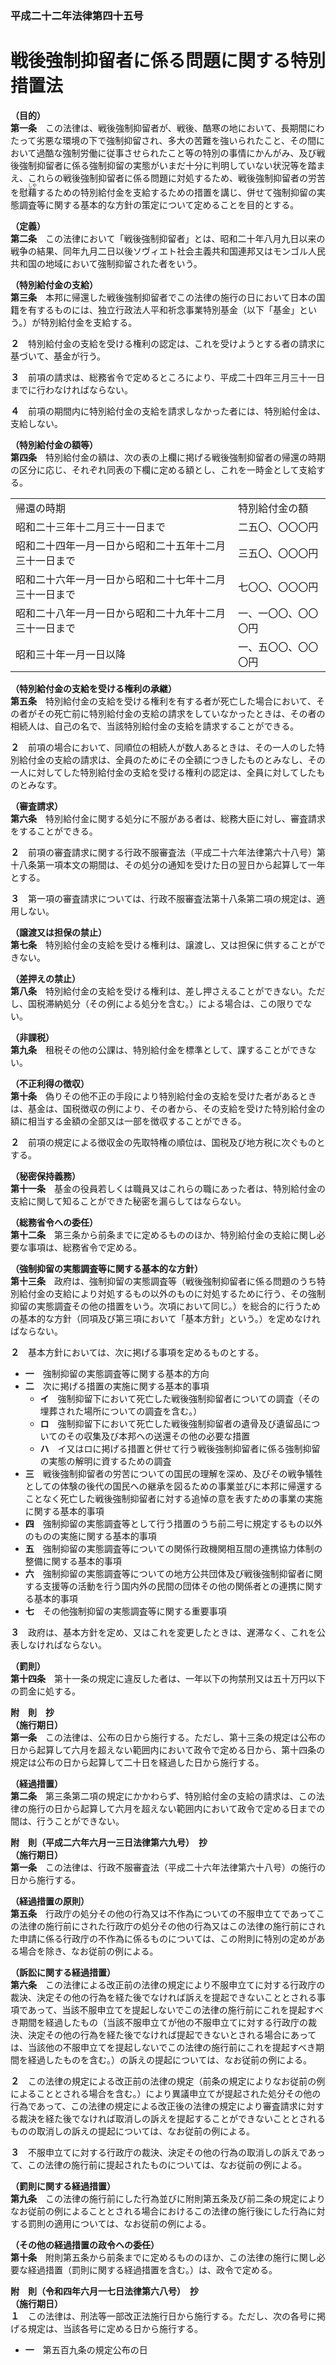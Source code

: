 ### 平成二十二年法律第四十五号  
# 戦後強制抑留者に係る問題に関する特別措置法  
  
**（目的）**  
**第一条**　この法律は、戦後強制抑留者が、戦後、酷寒の地において、長期間にわたって劣悪な環境の下で強制抑留され、多大の苦難を強いられたこと、その間において過酷な強制労働に従事させられたこと等の特別の事情にかんがみ、及び戦後強制抑留者に係る強制抑留の実態がいまだ十分に判明していない状況等を踏まえ、これらの戦後強制抑留者に係る問題に対処するため、戦後強制抑留者の労苦を慰<ruby>藉<rt>しや</rt></ruby>するための特別給付金を支給するための措置を講じ、併せて強制抑留の実態調査等に関する基本的な方針の策定について定めることを目的とする。  
  
**（定義）**  
**第二条**　この法律において「戦後強制抑留者」とは、昭和二十年八月九日以来の戦争の結果、同年九月二日以後ソヴィエト社会主義共和国連邦又はモンゴル人民共和国の地域において強制抑留された者をいう。  
  
**（特別給付金の支給）**  
**第三条**　本邦に帰還した戦後強制抑留者でこの法律の施行の日において日本の国籍を有するものには、独立行政法人平和祈念事業特別基金（以下「基金」という。）が特別給付金を支給する。  
  
**２**　特別給付金の支給を受ける権利の認定は、これを受けようとする者の請求に基づいて、基金が行う。  
  
**３**　前項の請求は、総務省令で定めるところにより、平成二十四年三月三十一日までに行わなければならない。  
  
**４**　前項の期間内に特別給付金の支給を請求しなかった者には、特別給付金は、支給しない。  
  
**（特別給付金の額等）**  
**第四条**　特別給付金の額は、次の表の上欄に掲げる戦後強制抑留者の帰還の時期の区分に応じ、それぞれ同表の下欄に定める額とし、これを一時金として支給する。  

|||  
| --- | --- |  
|帰還の時期|特別給付金の額|  
|昭和二十三年十二月三十一日まで|二五〇、〇〇〇円|  
|昭和二十四年一月一日から昭和二十五年十二月三十一日まで|三五〇、〇〇〇円|  
|昭和二十六年一月一日から昭和二十七年十二月三十一日まで|七〇〇、〇〇〇円|  
|昭和二十八年一月一日から昭和二十九年十二月三十一日まで|一、一〇〇、〇〇〇円|  
|昭和三十年一月一日以降|一、五〇〇、〇〇〇円|  
  
  
**（特別給付金の支給を受ける権利の承継）**  
**第五条**　特別給付金の支給を受ける権利を有する者が死亡した場合において、その者がその死亡前に特別給付金の支給の請求をしていなかったときは、その者の相続人は、自己の名で、当該特別給付金の支給を請求することができる。  
  
**２**　前項の場合において、同順位の相続人が数人あるときは、その一人のした特別給付金の支給の請求は、全員のためにその全額につきしたものとみなし、その一人に対してした特別給付金の支給を受ける権利の認定は、全員に対してしたものとみなす。  
  
**（審査請求）**  
**第六条**　特別給付金に関する処分に不服がある者は、総務大臣に対し、審査請求をすることができる。  
  
**２**　前項の審査請求に関する行政不服審査法（平成二十六年法律第六十八号）第十八条第一項本文の期間は、その処分の通知を受けた日の翌日から起算して一年とする。  
  
**３**　第一項の審査請求については、行政不服審査法第十八条第二項の規定は、適用しない。  
  
**（譲渡又は担保の禁止）**  
**第七条**　特別給付金の支給を受ける権利は、譲渡し、又は担保に供することができない。  
  
**（差押えの禁止）**  
**第八条**　特別給付金の支給を受ける権利は、差し押さえることができない。ただし、国税滞納処分（その例による処分を含む。）による場合は、この限りでない。  
  
**（非課税）**  
**第九条**　租税その他の公課は、特別給付金を標準として、課することができない。  
  
**（不正利得の徴収）**  
**第十条**　偽りその他不正の手段により特別給付金の支給を受けた者があるときは、基金は、国税徴収の例により、その者から、その支給を受けた特別給付金の額に相当する金額の全部又は一部を徴収することができる。  
  
**２**　前項の規定による徴収金の先取特権の順位は、国税及び地方税に次ぐものとする。  
  
**（秘密保持義務）**  
**第十一条**　基金の役員若しくは職員又はこれらの職にあった者は、特別給付金の支給に関して知ることができた秘密を漏らしてはならない。  
  
**（総務省令への委任）**  
**第十二条**　第三条から前条までに定めるもののほか、特別給付金の支給に関し必要な事項は、総務省令で定める。  
  
**（強制抑留の実態調査等に関する基本的な方針）**  
**第十三条**　政府は、強制抑留の実態調査等（戦後強制抑留者に係る問題のうち特別給付金の支給により対処するもの以外のものに対処するために行う、その強制抑留の実態調査その他の措置をいう。次項において同じ。）を総合的に行うための基本的な方針（同項及び第三項において「基本方針」という。）を定めなければならない。  
  
**２**　基本方針においては、次に掲げる事項を定めるものとする。  
* **一**　強制抑留の実態調査等に関する基本的方向  
* **二**　次に掲げる措置の実施に関する基本的事項  
	* **イ**　強制抑留下において死亡した戦後強制抑留者についての調査（その埋葬された場所についての調査を含む。）  
	* **ロ**　強制抑留下において死亡した戦後強制抑留者の遺骨及び遺留品についてのその収集及び本邦への送還その他の必要な措置  
	* **ハ**　イ又はロに掲げる措置と併せて行う戦後強制抑留者に係る強制抑留の実態の解明に資するための調査  
* **三**　戦後強制抑留者の労苦についての国民の理解を深め、及びその戦争犠牲としての体験の後代の国民への継承を図るための事業並びに本邦に帰還することなく死亡した戦後強制抑留者に対する追悼の意を表すための事業の実施に関する基本的事項  
* **四**　強制抑留の実態調査等として行う措置のうち前二号に規定するもの以外のものの実施に関する基本的事項  
* **五**　強制抑留の実態調査等についての関係行政機関相互間の連携協力体制の整備に関する基本的事項  
* **六**　強制抑留の実態調査等についての地方公共団体及び戦後強制抑留者に関する支援等の活動を行う国内外の民間の団体その他の関係者との連携に関する基本的事項  
* **七**　その他強制抑留の実態調査等に関する重要事項  
  
**３**　政府は、基本方針を定め、又はこれを変更したときは、遅滞なく、これを公表しなければならない。  
  
**（罰則）**  
**第十四条**　第十一条の規定に違反した者は、一年以下の拘禁刑又は五十万円以下の罰金に処する。  
  
**附　則　抄**  
**（施行期日）**  
**第一条**　この法律は、公布の日から施行する。ただし、第十三条の規定は公布の日から起算して六月を超えない範囲内において政令で定める日から、第十四条の規定は公布の日から起算して二十日を経過した日から施行する。  
  
**（経過措置）**  
**第二条**　第三条第二項の規定にかかわらず、特別給付金の支給の請求は、この法律の施行の日から起算して六月を超えない範囲内において政令で定める日までの間は、行うことができない。  
  
**附　則（平成二六年六月一三日法律第六九号）　抄**  
**（施行期日）**  
**第一条**　この法律は、行政不服審査法（平成二十六年法律第六十八号）の施行の日から施行する。  
  
**（経過措置の原則）**  
**第五条**　行政庁の処分その他の行為又は不作為についての不服申立てであってこの法律の施行前にされた行政庁の処分その他の行為又はこの法律の施行前にされた申請に係る行政庁の不作為に係るものについては、この附則に特別の定めがある場合を除き、なお従前の例による。  
  
**（訴訟に関する経過措置）**  
**第六条**　この法律による改正前の法律の規定により不服申立てに対する行政庁の裁決、決定その他の行為を経た後でなければ訴えを提起できないこととされる事項であって、当該不服申立てを提起しないでこの法律の施行前にこれを提起すべき期間を経過したもの（当該不服申立てが他の不服申立てに対する行政庁の裁決、決定その他の行為を経た後でなければ提起できないとされる場合にあっては、当該他の不服申立てを提起しないでこの法律の施行前にこれを提起すべき期間を経過したものを含む。）の訴えの提起については、なお従前の例による。  
  
**２**　この法律の規定による改正前の法律の規定（前条の規定によりなお従前の例によることとされる場合を含む。）により異議申立てが提起された処分その他の行為であって、この法律の規定による改正後の法律の規定により審査請求に対する裁決を経た後でなければ取消しの訴えを提起することができないこととされるものの取消しの訴えの提起については、なお従前の例による。  
  
**３**　不服申立てに対する行政庁の裁決、決定その他の行為の取消しの訴えであって、この法律の施行前に提起されたものについては、なお従前の例による。  
  
**（罰則に関する経過措置）**  
**第九条**　この法律の施行前にした行為並びに附則第五条及び前二条の規定によりなお従前の例によることとされる場合におけるこの法律の施行後にした行為に対する罰則の適用については、なお従前の例による。  
  
**（その他の経過措置の政令への委任）**  
**第十条**　附則第五条から前条までに定めるもののほか、この法律の施行に関し必要な経過措置（罰則に関する経過措置を含む。）は、政令で定める。  
  
**附　則（令和四年六月一七日法律第六八号）　抄**  
**（施行期日）**  
**１**　この法律は、刑法等一部改正法施行日から施行する。ただし、次の各号に掲げる規定は、当該各号に定める日から施行する。  
* **一**　第五百九条の規定公布の日  
  
